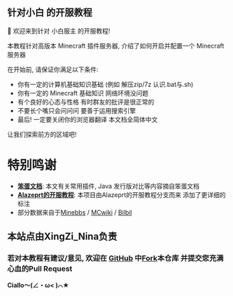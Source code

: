 ## 针对小白 的开服教程

👏 欢迎来到针对 小白服主 的开服教程!

本教程针对高版本 Minecraft 插件服务器, 介绍了如何开启并配置一个 Minecraft 服务器

在开始前, 请保证你满足以下条件:
- 你有一定的计算机基础知识基础 (例如 解压zip/7z 认识.bat与.sh)
- 你有一定的 Minecraft 基础知识 网络环境没问题
- 有个良好的心态与性格 有时群友的批评是很正常的
- 不要长个嘴只会问问问 要善于运用搜索引擎
- 最后! 一定要关闭你的浏览器翻译 本文档全简体中文

让我们探索前方的区域吧!


# 特别鸣谢

- **[笨蛋文档](https://nitwikit.8aka.cn/)**: 本文有关常用插件, Java 发行版对比等内容摘自笨蛋文档
- **[Alazeprt的开服教程](https://server.alazeprt.top)**: 本项目由Alazeprt的开服教程分支而来 添加了更详细的标注
- 部分数据来自于[Minebbs](https://www.minebbs.com/) / [MCwiki](https://zh.minecraft.wiki/) / [Bilbil](https://www.bilibili.com/opus/814123588232675361)


## 本站点由XingZi_Nina负责
### 若对本教程有建议/意见, 欢迎在 [GitHub](https://github.com/XingZiNina/mcserver-wiki) 中[Fork](https://github.com/new?template_name=Eazy-wiki-mc&template_owner=XingZiNina)本仓库 并提交您充满心血的Pull Request
**Ciallo～(∠・ω< )⌒★**
